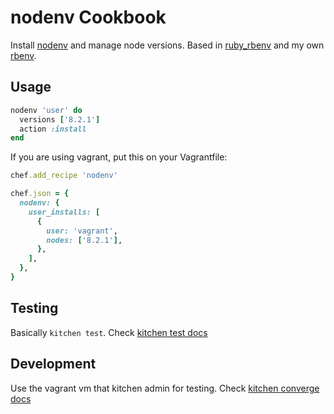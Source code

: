 # nodenv Cookbook

Install [nodenv](https://github.com/nodenv/nodenv) and manage node versions. Based in [ruby_rbenv](https://github.com/sous-chefs/ruby_rbenv) and my own [rbenv](https://github.com/afaundez-cookbooks/rbenv).

## Usage

```ruby
nodenv 'user' do
  versions ['8.2.1']
  action :install
end
```

If you are using vagrant, put this on your Vagrantfile:

```ruby
chef.add_recipe 'nodenv'

chef.json = {
  nodenv: {
    user_installs: [
      {
        user: 'vagrant',
        nodes: ['8.2.1'],
      },
    ],
  },
}
```

## Testing

Basically `kitchen test`. Check [kitchen test docs](https://kitchen.ci/docs/getting-started/running-test)

## Development

Use the vagrant vm that kitchen admin for testing. Check [kitchen converge docs](https://kitchen.ci/docs/getting-started/running-converge)
